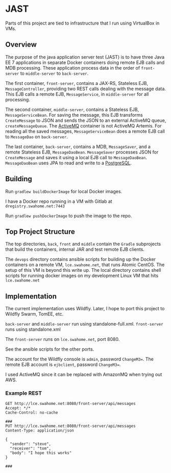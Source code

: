 # JAST
Parts of this project are tied to infrastructure that I run using VirtualBox in VMs.

## Overview
The purpose of the java application server test (JAST) is to have three Java EE 7 applications in separate Docker containers doing remote EJB calls and MDB processing. These application process data in the order of `front-server` to `middle-server` to `back-server`.

The first container, `front-server`, contains a JAX-RS, Stateless EJB, `MessageController`, providing two REST calls dealing with the message data. This EJB calls a remote EJB, `MessageService`, in `middle-server` for all processing.

The second container, `middle-server`, contains a Stateless EJB, `MessageServiceBean`. For saving the message, this EJB transforms `CreateMessage` to JSON and sends the JSON to an external ActiveMQ queue, `createMessageQueue`. The [ActiveMQ](http://activemq.apache.org/) container is not ActiveMQ Artemis. For reading all the saved messages, `MessageServiceBean` does a remote EJB call to `MessageDao` on `back-server`. 

The last container, `back-server`, contains a MDB, `MessageSaver`, and a remote Stateless EJB, `MessageDaoBean`. `MessageSaver` processes JSON for `CreateMessage` and saves it using a local EJB call to `MessageDaoBean`. `MessageDaoBean` uses JPA to read and write to a [PostgreSQL](https://www.postgresql.org/).

## Building
Run `gradlew buildDockerImage` for local Docker images. 

I have a Docker repo running in a VM with Gitlab at `dregistry.swahome.net:7443`

Run `gradlew pushDockerImage` to push the image to the repo.

## Top Project Structure
The top directories, `back`, `front` and `middle` contain the `Gradle` subprojects that build the containers, internal JAR and test remote EJB clients.

The `devops` directory contains ansible scripts for building up the Docker containers on a remote VM, `lce.swahome.net`, that runs Atomic CentOS. The setup of this VM is beyond this write up. The local directory contains shell scripts for running docker images on my development Linux VM that hits `lce.swahome.net`

## Implementation
The current implementation uses Wildfly. Later, I hope to port this project to Wildfly Swarm, TomEE, etc.

`back-server` and `middle-server` run using standalone-full.xml.
`front-server` runs using standalone.xml

The `front-server` runs on `lce.swahome.net`, port 8080. 

See the ansible scripts for the other ports. 

The account for the Wildfly console is `admin`, password `ChangeM3=`. The remote EJB account is `ejbclient`, password `ChangeM3=`. 

I used ActiveMQ since it can be replaced with AmazonMQ when trying out AWS.

### Example REST
```text
GET http://lce.swahome.net:8080/front-server/api/messages
Accept: */*
Cache-Control: no-cache

###
PUT http://lce.swahome.net:8080/front-server/api/messages
Content-Type: application/json

{
  "sender": "steve",
  "receiver": "tom",
  "body": "I hope this works"
}

###
```
